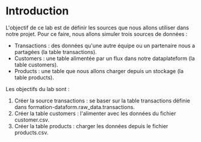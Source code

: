 # Introduction
L'objectif de ce lab est de définir les sources que nous allons utiliser dans notre projet. Pour ce faire, nous allons simuler trois sources de données :

* Transactions : des données qu'une autre équipe ou un partenaire nous a partagées (la table transactions).
* Customers : une table alimentée par un flux dans notre dataplateform (la table customers).
* Products : une table que nous allons charger depuis un stockage (la table products).

Les objectifs du lab sont :

1. Créer la source transactions : se baser sur la table transactions définie dans formation-dataform.raw_data.transactions.
2. Créer la table customers : l'alimenter avec les données du fichier customer.csv.
3. Créer la table products : charger les données depuis le fichier products.csv.